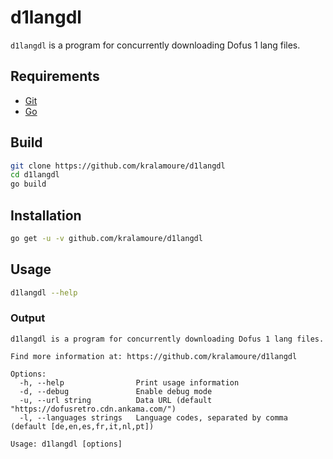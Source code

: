 # d1langdl

`d1langdl` is a program for concurrently downloading Dofus 1 lang files.

## Requirements

- [Git](https://git-scm.com/)
- [Go](https://golang.org/)

## Build

```sh
git clone https://github.com/kralamoure/d1langdl
cd d1langdl
go build
```

## Installation

```sh
go get -u -v github.com/kralamoure/d1langdl
```

## Usage

```sh
d1langdl --help
```

### Output

```text
d1langdl is a program for concurrently downloading Dofus 1 lang files.

Find more information at: https://github.com/kralamoure/d1langdl

Options:
  -h, --help                Print usage information
  -d, --debug               Enable debug mode
  -u, --url string          Data URL (default "https://dofusretro.cdn.ankama.com/")
  -l, --languages strings   Language codes, separated by comma (default [de,en,es,fr,it,nl,pt])

Usage: d1langdl [options]
```
